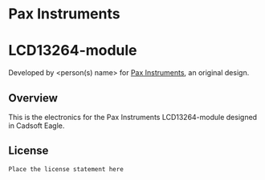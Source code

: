 # Pax Instruments
# LCD13264-module

Developed by <person(s) name> for [Pax Instruments](http://paxinstruments.com/), an original design.

## Overview
This is the electronics for the Pax Instruments LCD13264-module designed in Cadsoft Eagle.

## License
```
Place the license statement here
```
